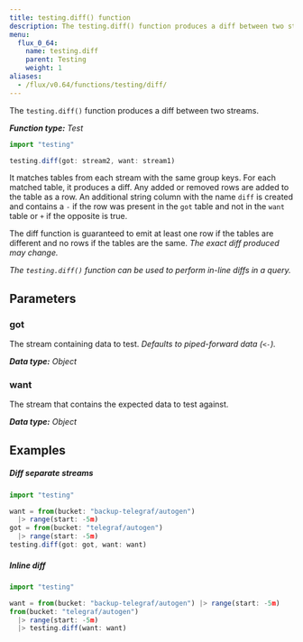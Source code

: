 ```yaml
---
title: testing.diff() function
description: The testing.diff() function produces a diff between two streams.
menu:
  flux_0_64:
    name: testing.diff
    parent: Testing
    weight: 1
aliases:
  - /flux/v0.64/functions/testing/diff/
---
```


The `testing.diff()` function produces a diff between two streams.

_**Function type:** Test_  

```js
import "testing"

testing.diff(got: stream2, want: stream1)
```

It matches tables from each stream with the same group keys.
For each matched table, it produces a diff.
Any added or removed rows are added to the table as a row.
An additional string column with the name `diff` is created and contains a `-` if the
row was present in the `got` table and not in the `want` table or `+` if the opposite is true.

The diff function is guaranteed to emit at least one row if the tables are
different and no rows if the tables are the same. _The exact diff produced may change._

_The `testing.diff()` function can be used to perform in-line diffs in a query._

## Parameters

### got
The stream containing data to test.
_Defaults to piped-forward data (`<-`)._

_**Data type:** Object_

### want
The stream that contains the expected data to test against.

_**Data type:** Object_

## Examples

##### Diff separate streams
```js
import "testing"

want = from(bucket: "backup-telegraf/autogen")
  |> range(start: -5m)
got = from(bucket: "telegraf/autogen")
  |> range(start: -5m)
testing.diff(got: got, want: want)
```

##### Inline diff
```js
import "testing"

want = from(bucket: "backup-telegraf/autogen") |> range(start: -5m)
from(bucket: "telegraf/autogen")
  |> range(start: -5m)
  |> testing.diff(want: want)
```
